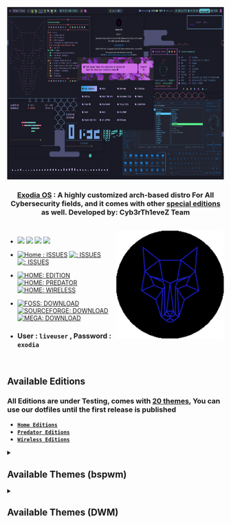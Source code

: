 <!-- distro demo -->
<img src="https://github.com/Exodia-OS/.github/blob/2fce1f789d21c7fd8dfadee0a35bf3c404d6630f/profile/img/desktop.png" alt="demo" width="1000" height="400" >
<!-- distro demo -->

<h3 align="center">  <a href="https://exodia-os.github.io/exodia-website/">Exodia OS</a> : A highly customized arch-based distro For All Cybersecurity fields, and it comes with other <a href="#available-editions">special editions</a> as well. Developed by: Cyb3rTh1eveZ Team </h3>

<!-- LOGO -->

<br/>

<img src="https://github.com/Exodia-OS/.github/blob/e1ab4df119651217467731aef92f97226d5c193a/profile/GIFs/logos.gif" alt="wolf" align="right" width="250px" height="250" >

- ![](https://img.shields.io/badge/Maintained%3F-Yes-deeppink?style=for-the-badge)
![](https://img.shields.io/github/followers/Exodia-OS?style=for-the-badge&color=E070EF)
![](https://img.shields.io/github/license/Exodia-OS/.github?style=for-the-badge&color=blueviolet)
![](https://img.shields.io/github/stars/Exodia-OS?style=for-the-badge&color=2D0073)

- [![Home : ISSUES](https://img.shields.io/github/issues/Exodia-OS/exodia-home-ISO?color=purple&style=for-the-badge)](https://github.com/Exodia-OS/exodia-home-ISO/issues)
[![ : ISSUES](https://img.shields.io/github/issues/Exodia-OS/exodia-predator-ISO?color=06CCD7&style=for-the-badge)](https://github.com/Exodia-OS/exodia-predator-ISO/issues)
[![ : ISSUES](https://img.shields.io/github/issues/Exodia-OS/exodia-wireless-ISO?color=0078E3&style=for-the-badge)](https://github.com/Exodia-OS/exodia-wireless-ISO/issues)

- [![HOME: EDITION](https://img.shields.io/badge/Download-Home-05122A?style=for-the-badge&color=purple)](https://drive.google.com/file/d/187W3tQGvdGKPIHtuPNm6xDITaMq1ep5F/view?usp=share_link)
[![HOME: PREDATOR](https://img.shields.io/badge/Download-Predator-05122A?style=for-the-badge&color=06CCD7)](https://drive.google.com/file/d/1sq3Hte3XRIsHnfMezKL0332aVpeLGGjS/view?usp=share_link) 
[![HOME: WIRELESS](https://img.shields.io/badge/Download-Wireless-05122A?style=for-the-badge&color=0078E3)](https://drive.google.com/file/d/109FCcl73RjF2pH_o9jS76NrIbWhKdje6/view?usp=share_link) 

- [![FOSS: DOWNLOAD](https://img.shields.io/badge/Download-FOSS%20Torrents-05122A?style=for-the-badge&color=5443B8)](https://fosstorrents.com/distributions/exodia-os/)
[![SOURCEFORGE: DOWNLOAD](https://img.shields.io/badge/Download-sourceforge-05122A?style=for-the-badge&color=FF6600)](https://sourceforge.net/projects/exodia-releases/files/)
[![MEGA: DOWNLOAD](https://img.shields.io/badge/Download-MEGA-05122A?style=for-the-badge&color=DE040B)](https://mega.nz/folder/Uy4m3TpR#kRo4AMlQ4M0c_ZuM2leaig)

- ### User : `liveuser` , Password : `exodia`

<br/>

<!-- Available Editions -->

## Available Editions

### All Editions are under Testing, comes with [20 themes](#available-themes), You can use our dotfiles until the first release is published

- [**`Home Editions`**](https://github.com/Exodia-OS/exodia-home-ISO) 
- [**`Predator Editions`**](https://github.com/Exodia-OS/exodia-predator-ISO)
- [**`Wireless Editions`**](https://github.com/Exodia-OS/exodia-wireless-ISO)


<!-- Available Editions -->

<!-- Available Themes Previews -->

<details>
   <summary><h2>Available Themes (bspwm)</h2></summary>
</br>

| Exodia | A Hacker Den |
|--|--|
| ![](https://github.com/Exodia-OS/.github/blob/a9c737a28a359543811d2353d7d25cc07056ffb1/profile/img/exodia.png) | ![](https://github.com/Exodia-OS/.github/blob/a9c737a28a359543811d2353d7d25cc07056ffb1/profile/img/Hacker.png) |

| Red Jungles | Emilia | Chad WM |
|--|--|--|
| ![](https://github.com/Exodia-OS/.github/blob/4ee052ab62c253845deb7d9b5ff2d0618cf7d8e9/profile/GIFs/RedJungles.gif) | ![](https://github.com/Exodia-OS/.github/blob/4ee052ab62c253845deb7d9b5ff2d0618cf7d8e9/profile/GIFs/Emilia.gif) | ![](https://github.com/Exodia-OS/.github/blob/4ee052ab62c253845deb7d9b5ff2d0618cf7d8e9/profile/GIFs/ChadWM.gif) |

| Hack | Black And Red | Rick |
|--|--|--|
| ![](https://github.com/Exodia-OS/.github/blob/4ee052ab62c253845deb7d9b5ff2d0618cf7d8e9/profile/GIFs/Hack.gif) | ![](https://github.com/Exodia-OS/.github/blob/4ee052ab62c253845deb7d9b5ff2d0618cf7d8e9/profile/GIFs/BlackRed.gif) | ![](https://github.com/Exodia-OS/.github/blob/4ee052ab62c253845deb7d9b5ff2d0618cf7d8e9/profile/GIFs/Rick.gif) |

| Hack The Box | BlackArch | Neon |
|--|--|--|
| ![](https://github.com/Exodia-OS/.github/blob/4ee052ab62c253845deb7d9b5ff2d0618cf7d8e9/profile/GIFs/HackTheBox.gif) | ![](https://github.com/Exodia-OS/.github/blob/4ee052ab62c253845deb7d9b5ff2d0618cf7d8e9/profile/GIFs/BlackArch.gif) | ![](https://github.com/Exodia-OS/.github/blob/4ee052ab62c253845deb7d9b5ff2d0618cf7d8e9/profile/GIFs/Neon.gif) |

| JS Coffee | Amarena | Japanese City |
|--|--|--|
| ![](https://github.com/Exodia-OS/.github/blob/4ee052ab62c253845deb7d9b5ff2d0618cf7d8e9/profile/GIFs/JSCoffee.gif) | ![](https://github.com/Exodia-OS/.github/blob/4ee052ab62c253845deb7d9b5ff2d0618cf7d8e9/profile/GIFs/Amarena.gif) | ![](https://github.com/Exodia-OS/.github/blob/4ee052ab62c253845deb7d9b5ff2d0618cf7d8e9/profile/GIFs/JapaneseCity.gif) |

| Tokyo City | VALORANT | Melissa |
|--|--|--|
| ![](https://github.com/Exodia-OS/.github/blob/4ee052ab62c253845deb7d9b5ff2d0618cf7d8e9/profile/GIFs/TokyoCity.gif) | ![](https://github.com/Exodia-OS/.github/blob/4ee052ab62c253845deb7d9b5ff2d0618cf7d8e9/profile/GIFs/VALORANT.gif) | ![](https://github.com/Exodia-OS/.github/blob/4ee052ab62c253845deb7d9b5ff2d0618cf7d8e9/profile/GIFs/Melissa.gif) |

| Cristina | Pamela | CyberPunk |
|--|--|--|
| ![](https://github.com/Exodia-OS/.github/blob/4ee052ab62c253845deb7d9b5ff2d0618cf7d8e9/profile/GIFs/Cristina.gif) | ![](https://github.com/Exodia-OS/.github/blob/4ee052ab62c253845deb7d9b5ff2d0618cf7d8e9/profile/GIFs/Pamela.gif) | ![](https://github.com/Exodia-OS/.github/blob/4ee052ab62c253845deb7d9b5ff2d0618cf7d8e9/profile/GIFs/CyberPunk.gif) |

</details>

<!-- Available Themes Previews -->




<details>
   <summary><h2>Available Themes (DWM)</h2></summary>
</br>

![](https://github.com/Exodia-OS/.github/blob/1f05652be9d765b9f1131c3ac5de7baaf346d4e4/profile/DWM/exodia-dwm.gif)

|  |  |
|--|--|
| ![](https://github.com/Exodia-OS/.github/blob/1f05652be9d765b9f1131c3ac5de7baaf346d4e4/profile/DWM/1.png) | ![](https://github.com/Exodia-OS/.github/blob/1f05652be9d765b9f1131c3ac5de7baaf346d4e4/profile/DWM/2.png) |


| ![](https://github.com/Exodia-OS/.github/blob/1f05652be9d765b9f1131c3ac5de7baaf346d4e4/profile/DWM/3.png) | ![](https://github.com/Exodia-OS/.github/blob/1f05652be9d765b9f1131c3ac5de7baaf346d4e4/profile/DWM/4.png) | ![](https://github.com/Exodia-OS/.github/blob/1f05652be9d765b9f1131c3ac5de7baaf346d4e4/profile/DWM/5.png) |
|--|--|--|
| ![](https://github.com/Exodia-OS/.github/blob/1f05652be9d765b9f1131c3ac5de7baaf346d4e4/profile/DWM/6.png) | ![](https://github.com/Exodia-OS/.github/blob/1f05652be9d765b9f1131c3ac5de7baaf346d4e4/profile/DWM/7.png) | ![](https://github.com/Exodia-OS/.github/blob/1f05652be9d765b9f1131c3ac5de7baaf346d4e4/profile/DWM/8.png) |

</details>

<!-- Available Themes Previews -->

